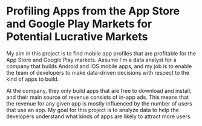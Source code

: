 # Profiling Apps from the App Store and Google Play Markets for Potential Lucrative Markets
My aim in this project is to find mobile app profiles that are profitable for the App Store and Google Play markets. Assume I'm a data analyst for a company that builds Android and iOS mobile apps, and my job is to enable the team of developers to make data-driven decisions with respect to the kind of apps to build.

At the company, they only build apps that are free to download and install, and their main source of revenue consists of in-app ads. This means that the revenue for any given app is mostly influenced by the number of users that use an app. My goal for this project is to analyze data to help the developers understand what kinds of apps are likely to attract more users.
